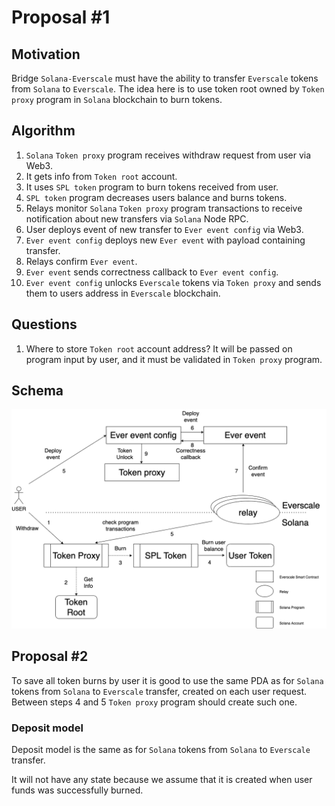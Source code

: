 # Proposal #1

## Motivation

Bridge `Solana-Everscale` must have the ability to transfer `Everscale` tokens from `Solana` to `Everscale`. The idea here is 
to use token root owned by `Token proxy` program in `Solana` blockchain to burn tokens.

## Algorithm

1. `Solana` `Token proxy` program receives withdraw request from user via Web3.
2. It gets info from `Token root` account.
3. It uses `SPL token` program to burn tokens received from user.
4. `SPL token` program decreases users balance and burns tokens.
5. Relays monitor `Solana` `Token proxy` program transactions to receive notification about new transfers via `Solana` Node RPC.
6. User deploys event of new transfer to `Ever event config` via Web3.
7. `Ever event config` deploys new `Ever event` with payload containing transfer.
8. Relays confirm `Ever event`.
9. `Ever event` sends correctness callback to `Ever event config`.
10. `Ever event config` unlocks `Everscale` tokens via `Token proxy` and sends them to users address in `Everscale` blockchain.

## Questions

1. Where to store `Token root` account address?
It will be passed on program input by user, and it must be validated in `Token proxy` program.

## Schema

![Solana Ever Ever tokens](../png/solana_ever_ever_tokens.png "Solana Ever Ever tokens")

## Proposal #2

To save all token burns by user it is good to use the same PDA as for `Solana` tokens from `Solana` to `Everscale` transfer, 
created on each user request.
Between steps 4 and 5 `Token proxy` program should create such one.

### Deposit model

Deposit model is the same as for `Solana` tokens from `Solana` to `Everscale` transfer.

It will not have any state because we assume that it is created when user funds was successfully burned.